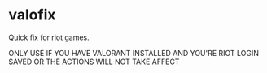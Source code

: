 # valofix
Quick fix for riot games.


ONLY USE IF YOU HAVE VALORANT INSTALLED AND YOU'RE RIOT LOGIN SAVED OR THE ACTIONS WILL NOT TAKE AFFECT

